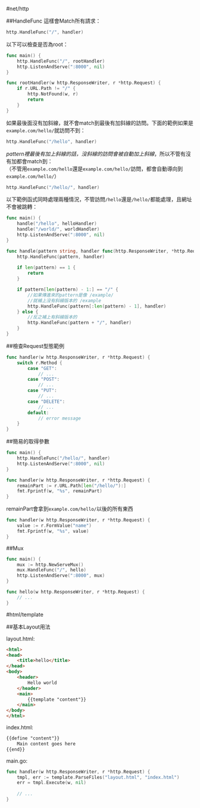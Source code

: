 #net/http

##HandleFunc
這樣會Match所有請求：
```go
http.HandleFunc("/", handler)
```

以下可以檢查是否為root：
```go
func main() {
    http.HandleFunc("/", rootHandler)
    http.ListenAndServe(":8000", nil)
}

func rootHandler(w http.ResponseWriter, r *http.Request) {
    if r.URL.Path != "/" {
        http.NotFound(w, r)
        return
    }
}
```

如果最後面沒有加斜線，就不會match到最後有加斜線的訪問。下面的範例如果是`example.com/hello/`就訪問不到：
```go
http.HandleFunc("/hello", handler)
```
*pattern裡最後有加上斜線的話，沒斜線的訪問會被自動加上斜線*，所以不管有沒有加都會match到：  
（不管用`example.com/hello`還是`example.com/hello/`訪問，都會自動導向到`example.com/hello/`）
```go
http.HandleFunc("/hello/", handler)
```

以下範例函式同時處理兩種情況，不管訪問`/hello`還是`/hello/`都能處理，且網址不會被跳轉：
```go
func main() {
    handle("/hello", helloHandler)
    handle("/world/", worldHandler)
    http.ListenAndServe(":8000", nil)
}

func handle(pattern string, handler func(http.ResponseWriter, *http.Request)) {
	http.HandleFunc(pattern, handler)
	
	if len(pattern) == 1 {
		return
	}

	if pattern[len(pattern) - 1:] == "/" {
	    //如果傳進來的pattern是像 /example/
	    //就補上沒有斜線版本的 /example
		http.HandleFunc(pattern[:len(pattern) - 1], handler)
	} else {
	    //反之補上有斜線版本的
		http.HandleFunc(pattern + "/", handler)
	}
}
```

##檢查Request型態範例
```go
func handler(w http.ResponseWriter, r *http.Request) {
    switch r.Method {
        case "GET":
            // ...
        case "POST":
            // ...
        case "PUT":
            // ...
        case "DELETE":
            // ...
        default:
            // error message
    }
}
```

##簡易的取得參數
```go
func main() {
    http.HandleFunc("/hello/", handler)
    http.ListenAndServe(":8000", nil)
}

func handler(w http.ResponseWriter, r *http.Request) {
    remainPart := r.URL.Path[len("/hello/"):]
    fmt.Fprintf(w, "%s", remainPart)
}
```
remainPart會拿到`example.com/hello/`以後的所有東西

```go
func handler(w http.ResponseWriter, r *http.Request) {
    value := r.FormValue("name")
    fmt.Fprintf(w, "%s", value)
}
```

##Mux
```go
func main() {
    mux := http.NewServeMux()
    mux.HandleFunc("/", hello)
    http.ListenAndServe(":8000", mux)
}

func hello(w http.ResponseWriter, r *http.Request) {
    // ...
}
```

#html/template

##基本Layout用法

layout.html: 
```html
<html>
<head>
    <title>hello</title>
</head>
<body>
    <header>
        Hello world
    </header>
    <main>
        {{template "content"}}
    </main>
</body>
</html>
```

index.html: 
```html
{{define "content"}}
    Main content goes here
{{end}}
```

main.go:
```go
func handler(w http.ResponseWriter, r *http.Request) {
    tmpl, err := template.ParseFiles("layout.html", "index.html")
    err = tmpl.Execute(w, nil)
    
    // ...
}
```
